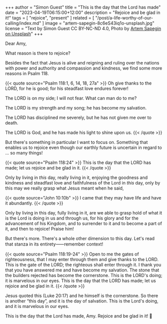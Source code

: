 +++
author = "Simon Guest"
title = "This is the day that the Lord has made"
date = "2023-04-19T06:15:00+12:00"
description = "Rejoice and be glad in it!"
tags = [ "rejoice", "present" ]
related = [ "/post/a-life-worthy-of-our-calling/index.md" ]
image = "artem-sapegin-8c6eS43iq1o-unsplash.jpg"
license = "Text by Simon Guest CC BY-NC-ND 4.0, Photo by [Artem Sapegin on Unsplash](https://unsplash.com/photos/8c6eS43iq1o)"
+++

Dear Amy,

What reason is there to rejoice?

Besides the fact that Jesus is alive and reigning and ruling over the nations with power and authority and compassion and kindness, we find some more reasons in Psalm 118.

{{< quote source="Psalm 118:1, 6, 14, 18, 27a" >}}
Oh give thanks to the LORD, for he is good; for his steadfast love endures forever!

The LORD is on my side; I will not fear. What can man do to me?

The LORD is my strength and my song; he has become my salvation.

The LORD has disciplined me severely, but he has not given me over to death.

The LORD is God, and he has made his light to shine upon us.
{{< /quote >}}

But there's something in particular I want to focus on. Something that enables us to rejoice even though our earthly future is uncertain in regard to ... so many things!

{{< quote source="Psalm 118:24" >}}
This is the day that the LORD has made; let us rejoice and be glad in it.
{{< /quote >}}

Only by living in _this_ day, really living in it, enjoying the goodness and kindness and steadfast love and faithfulness of the Lord in _this_ day, only by this may we really grasp what Jesus meant when he said,

{{< quote source="John 10:10b" >}}
I came that they may have life and have it abundantly.
{{< /quote >}}

Only by living in this day, fully living in it, are we able to grasp hold of what it is the Lord is doing in us and through us, for his glory and for the advancement of his Kingdom, and to surrender to it and to become a part of it, and then to rejoice! Praise him!

But there's more. There's a whole other dimension to this day. Let's read that stanza in its entirety⸺remember context!

{{< quote source="Psalm 118:19-24" >}}
Open to me the gates of righteousness, that I may enter through them and give thanks to the LORD. This is the gate of the LORD; the righteous shall enter through it. I thank you that you have answered me and have become my salvation. The stone that the builders rejected has become the cornerstone. This is the LORD's doing; it is marvelous in our eyes. This is the day that the LORD has made; let us rejoice and be glad in it.
{{< /quote >}}

Jesus quoted this (Luke 20:17) and he himself is the cornerstone. So there is another “this day”, and it is the day of salvation. This is the Lord's doing, and it is marvelous in our eyes.

This is the day that the Lord has made, Amy. Rejoice and be glad in it! 🙏
